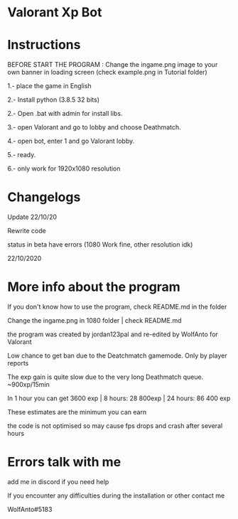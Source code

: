 # Valorant Xp Bot

# Instructions

BEFORE START THE PROGRAM : Change the ingame.png image to your own banner in loading screen (check example.png in Tutorial folder)

1.- place the game in English

2.- Install python (3.8.5 32 bits)

2.- Open .bat with admin for install libs.

3.- open Valorant and go to lobby and choose Deathmatch.

4.- open bot, enter 1 and go Valorant lobby.

5.- ready.

6.- only work for 1920x1080 resolution

# Changelogs
Update 22/10/20

Rewrite code

status in beta have errors (1080 Work fine, other resolution idk)

22/10/2020

# More info about the program

If you don't know how to use the program, check README.md in the folder

Change the ingame.png in 1080 folder | check README.md

the program was created by jordan123pal and re-edited by WolfAnto for Valorant

Low chance to get ban due to the Deatchmatch gamemode. Only by player reports

The exp gain is quite slow due to the very long Deathmatch queue. ~900xp/15min

In 1 hour you can get 3600 exp | 8 hours: 28 800exp | 24 hours: 86 400 exp

These estimates are the minimum you can earn

the code is not optimised so may cause fps drops and crash after several hours


# Errors talk with me
add me in discord if you need help

If you encounter any difficulties during the installation or other contact me

WolfAnto#5183
